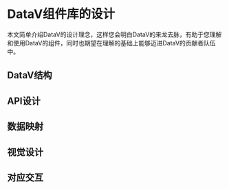 DataV组件库的设计
================
本文简单介绍DataV的设计理念，这样您会明白DataV的来龙去脉，有助于您理解和使用DataV的组件，同时也期望在理解的基础上能够迈进DataV的贡献者队伍中。

## DataV结构

## API设计

## 数据映射

## 视觉设计

## 对应交互

